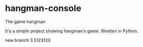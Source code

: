 # hangman-console


The game hangman

It's a simple project showing hangman's game. 
Wretten in Python.

new branch 3 5123123
